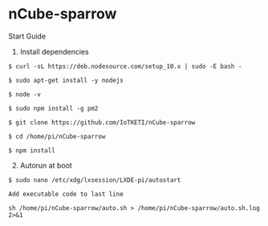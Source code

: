 # nCube-sparrow
Start Guide

1. Install dependencies
```
$ curl -sL https://deb.nodesource.com/setup_10.x | sudo -E bash -

$ sudo apt-get install -y nodejs

$ node -v

$ sudo npm install -g pm2

$ git clone https://github.com/IoTKETI/nCube-sparrow

$ cd /home/pi/nCube-sparrow  

$ npm install
```
2. Autorun at boot
```
$ sudo nano /etc/xdg/lxsession/LXDE-pi/autostart

Add executable code to last line

sh /home/pi/nCube-sparrow/auto.sh > /home/pi/nCube-sparrow/auto.sh.log 2>&1
```

